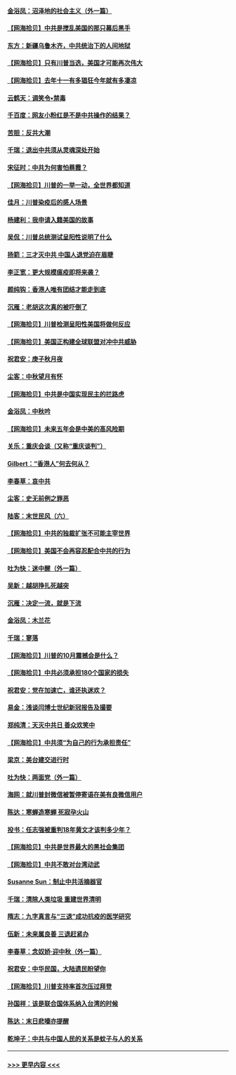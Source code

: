 #### [金浴凤：沼泽地的社会主义（外一篇）](../pages/nsc993/n12467792.md?t=10111402) 
#### [【网海拾贝】中共是搅乱美国的那只幕后黑手](../pages/nsc993/n12467700.md?t=10111402) 
#### [东方：新疆乌鲁木齐，中共统治下的人间地狱](../pages/nsc993/n12466075.md?t=10111402) 
#### [【网海拾贝】只有川普当选，美国才可能再次伟大](../pages/nsc993/n12466013.md?t=10111402) 
#### [【网海拾贝】去年十一有多猖狂今年就有多凄凉](../pages/nsc993/n12463649.md?t=10111402) 
#### [云鹤天：调笑令▪禁毒](../pages/nsc993/n12462975.md?t=10111402) 
#### [千百度：网友小粉红是不是中共操作的结果？](../pages/nsc993/n12461025.md?t=10111402) 
#### [苦胆：反共大潮](../pages/nsc993/n12459469.md?t=10111402) 
#### [千瑞：退出中共须从灵魂深处开始](../pages/nsc993/n12459437.md?t=10111402) 
#### [宋征时：中共为何害怕蔡霞？](../pages/nsc993/n12459097.md?t=10111402) 
#### [【网海拾贝】川普的一举一动，全世界都知道](../pages/nsc993/n12458825.md?t=10111402) 
#### [佳月：川普染疫后的感人场景](../pages/nsc993/n12456994.md?t=10111402) 
#### [杨建利：我申请入籍美国的故事](../pages/nsc993/n12455635.md?t=10111402) 
#### [吴侃：川普总统测试呈阳性说明了什么](../pages/nsc993/n12451869.md?t=10111402) 
#### [扬箭：三才灭中共 中国人退党迫在眉睫](../pages/nsc993/n12451842.md?t=10111402) 
#### [李正宽：更大规模瘟疫即将来袭？](../pages/nsc993/n12451455.md?t=10111402) 
#### [颜纯钩：香港人唯有团结才能走到底](../pages/nsc993/n12450870.md?t=10111402) 
#### [沉雁：老胡这次真的被吓倒了](../pages/nsc993/n12449796.md?t=10111402) 
#### [【网海拾贝】川普检测呈阳性美国将做何反应](../pages/nsc993/n12449042.md?t=10111402) 
#### [【网海拾贝】美国正构建全球联盟对冲中共威胁](../pages/nsc993/n12446580.md?t=10111402) 
#### [祝君安：庚子秋月夜](../pages/nsc993/n12445870.md?t=10111402) 
#### [尘客：中秋望月有怀](../pages/nsc993/n12444632.md?t=10111402) 
#### [【网海拾贝】中共是中国实现民主的拦路虎](../pages/nsc993/n12443573.md?t=10111402) 
#### [金浴凤：中秋吟](../pages/nsc993/n12441773.md?t=10111402) 
#### [【网海拾贝】未来五年会是中美的高风险期](../pages/nsc993/n12440760.md?t=10111402) 
#### [关乐：重庆会谈（又称“重庆谈判”）](../pages/nsc993/n12437525.md?t=10111402) 
#### [Gilbert：“香港人”何去何从？](../pages/nsc993/n12435894.md?t=10111402) 
#### [李春草：哀中共](../pages/nsc993/n12435874.md?t=10111402) 
#### [尘客：史无前例之罪恶](../pages/nsc993/n12435762.md?t=10111402) 
#### [陆客：末世民风（六）](../pages/nsc993/n12435354.md?t=10111402) 
#### [【网海拾贝】中共的独裁扩张不可能主宰世界](../pages/nsc993/n12435151.md?t=10111402) 
#### [【网海拾贝】美国不会再容忍配合中共的行为](../pages/nsc993/n12433808.md?t=10111402) 
#### [吐为快：迷中醒（外一篇）](../pages/nsc993/n12433585.md?t=10111402) 
#### [吴新：越胡挣扎死越突](../pages/nsc993/n12433562.md?t=10111402) 
#### [沉雁：决定一流，就是下流](../pages/nsc993/n12432128.md?t=10111402) 
#### [金浴凤：木兰花](../pages/nsc993/n12432124.md?t=10111402) 
#### [千瑞：寥落](../pages/nsc993/n12432071.md?t=10111402) 
#### [【网海拾贝】川普的10月震撼会是什么？](../pages/nsc993/n12431624.md?t=10111402) 
#### [【网海拾贝】中共必须承担180个国家的损失](../pages/nsc993/n12428893.md?t=10111402) 
#### [祝君安：党在加速亡，谁还执迷欢？](../pages/nsc993/n12428652.md?t=10111402) 
#### [易金：浅谈闫博士世纪新冠报告及撮要](../pages/nsc993/n12426822.md?t=10111402) 
#### [郑纯清：天灭中共日 善众欢笑中](../pages/nsc993/n12426784.md?t=10111402) 
#### [【网海拾贝】中共须“为自己的行为承担责任”](../pages/nsc993/n12426067.md?t=10111402) 
#### [梁京：美台建交进行时](../pages/nsc993/n12424066.md?t=10111402) 
#### [吐为快：两面党（外一篇）](../pages/nsc993/n12424043.md?t=10111402) 
#### [海网：就川普封微信被暂停寄语在美有良微信用户](../pages/nsc993/n12424021.md?t=10111402) 
#### [陈达：寒蝉造寒蝉 死寂孕火山](../pages/nsc993/n12423958.md?t=10111402) 
#### [投书：任志强被重判18年黄文才该判多少年？](../pages/nsc993/n12423672.md?t=10111402) 
#### [【网海拾贝】中共是世界最大的黑社会集团](../pages/nsc993/n12423543.md?t=10111402) 
#### [【网海拾贝】中共不敢对台湾动武](../pages/nsc993/n12421418.md?t=10111402) 
#### [Susanne Sun：制止中共活摘器官](../pages/nsc993/n12419654.md?t=10111402) 
#### [千瑞：清除人类垃圾 重建世界清明](../pages/nsc993/n12419414.md?t=10111402) 
#### [隋志：九字真言与“三退”成功抗疫的医学研究](../pages/nsc993/n12419248.md?t=10111402) 
#### [伍新：未来属良善 三退赶紧办](../pages/nsc993/n12418496.md?t=10111402) 
#### [李春草：念奴娇·迎中秋（外一篇）](../pages/nsc993/n12418465.md?t=10111402) 
#### [祝君安：中华民国，大陆遗民盼望你](../pages/nsc993/n12418089.md?t=10111402) 
#### [【网海拾贝】川普支持率首次压过拜登](../pages/nsc993/n12418050.md?t=10111402) 
#### [孙国祥：该是联合国体系纳入台湾的时候](../pages/nsc993/n12417369.md?t=10111402) 
#### [陈达：末日悲嚎亦提醒](../pages/nsc993/n12416736.md?t=10111402) 
#### [乾坤子：中共与中国人民的关系是蚊子与人的关系](../pages/nsc993/n12416632.md?t=10111402) 

----
#### [ >>> 更早内容 <<< ](../indexes/nsc993-earlier.md)
